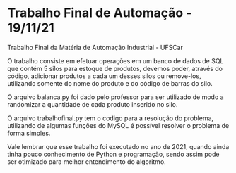 # Trabalho Final de Automação - 19/11/21
Trabalho Final da Matéria de Automação Industrial - UFSCar

O trabalho consiste em efetuar operações em um banco de dados de SQL que contém 5 silos para estoque de produtos, devemos poder, através do código, adicionar produtos a cada um desses silos ou remove-los, utilizando somente do nome do produto e do código de barras do silo.

O arquivo balanca.py foi dado pelo professor para ser utilizado de modo a randomizar a quantidade de cada produto inserido no silo.

O arquivo trabalhofinal.py tem o codigo para a resolução do problema, utilizando de algumas funções do MySQL é possível resolver o problema de forma simples.

Vale lembrar que esse trabalho foi executado no ano de 2021, quando ainda tinha pouco conhecimento de Python e programação, sendo assim pode ser otimizado para melhor entendimento do algoritmo.
